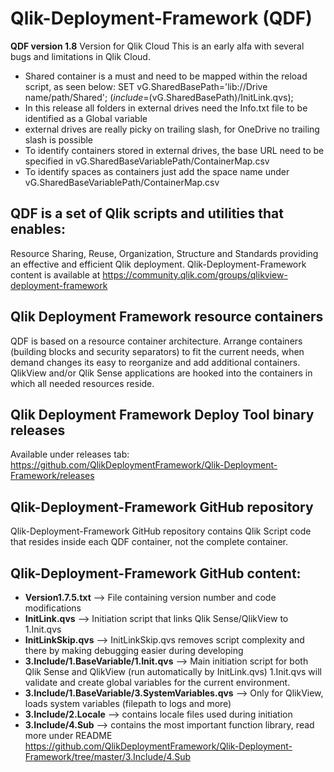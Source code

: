 # Qlik-Deployment-Framework (QDF)
**QDF version 1.8**
Version for Qlik Cloud
This is an early alfa with several bugs and limitations in Qlik Cloud. 
* Shared container is a must and need to be mapped within the reload script, as seen below:
    SET vG.SharedBasePath='lib://Drive name/path/Shared';
    $(include=$(vG.SharedBasePath)/InitLink.qvs);
* In this release all folders in external drives need the Info.txt file to be identified as a Global variable
* external drives are really picky on trailing slash, for OneDrive no trailing slash is possible
* To identify containers stored in external drives, the base URL need to be specified in vG.SharedBaseVariablePath/ContainerMap.csv
* To identify spaces as containers just add the space name under vG.SharedBaseVariablePath/ContainerMap.csv

## QDF is a set of Qlik scripts and utilities that enables: 
Resource Sharing, Reuse, Organization, Structure and Standards providing an effective and efficient Qlik deployment.
Qlik-Deployment-Framework content is available at https://community.qlik.com/groups/qlikview-deployment-framework

## Qlik Deployment Framework resource containers
QDF is based on a resource container architecture. Arrange containers (building blocks and security separators) to fit the current needs, when demand changes its easy to reorganize and add additional containers. QlikView and/or Qlik Sense applications are hooked into the containers in which all needed resources reside.

## Qlik Deployment Framework Deploy Tool binary releases
Available under releases tab: https://github.com/QlikDeploymentFramework/Qlik-Deployment-Framework/releases

## Qlik-Deployment-Framework GitHub repository
Qlik-Deployment-Framework GitHub repository contains Qlik Script code that resides inside each QDF container, not the complete container.
## Qlik-Deployment-Framework GitHub content:
- **Version1.7.5.txt** --> File containing version number and code modifications
- **InitLink.qvs** --> Initiation script that links Qlik Sense/QlikView to 1.Init.qvs
- **InitLinkSkip.qvs** -->  InitLinkSkip.qvs removes script complexity and there by making debugging easier during developing
- **3.Include/1.BaseVariable/1.Init.qvs** --> Main initiation script for both Qlik Sense and QlikView (run automatically by InitLink.qvs) 1.Init.qvs will validate and create global variables for the current environment.
- **3.Include/1.BaseVariable/3.SystemVariables.qvs** --> Only for QlikView, loads system variables (filepath to logs and more)
- **3.Include/2.Locale** --> contains locale files used during initiation
- **3.Include/4.Sub**  --> contains the most important function library, read more under README https://github.com/QlikDeploymentFramework/Qlik-Deployment-Framework/tree/master/3.Include/4.Sub

